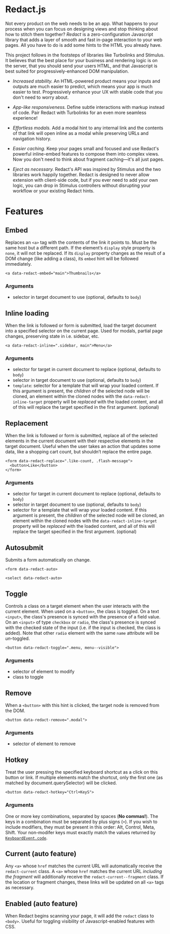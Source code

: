 # Redact.js

Not every product on the web needs to be an app. What happens to your process when you can focus on designing views and stop thinking about how to stitch them together? *Redact* is a zero-configuration Javascript library that adds a layer of smooth and fast in-page interaction to your web pages. All you have to do is add some hints to the HTML you already have.

This project follows in the footsteps of libraries like Turbolinks and Stimulus. It believes that the best place for your business and rendering logic is on the server, that you should send your users HTML, and that Javascript is best suited for progressively-enhanced DOM manipulation.

- *Increased stability.* An HTML-powered product means your inputs and outputs are much easier to predict, which means your app is much easier to test. Progressively enhance your UX with stable code that you don't need to worry about.

- *App-like responsiveness.* Define subtle interactions with markup instead of code. Pair Redact with Turbolinks for an even more seamless experience!

- *Effortless modals.* Add a modal hint to any internal link and the contents of that link will open inline as a modal while preserving URLs and navigation history.

- *Easier caching.* Keep your pages small and focused and use Redact's powerful inline-embed features to compose them into complex views. Now you don't need to think about fragment caching—it's all just pages.

- *Eject as necessary.* Redact's API was inspired by Stimulus and the two libraries work happily together. Redact is designed to never allow extension with client-side code, but if you ever need to add your own logic, you can drop in Stimulus controllers without disrupting your workflow or your existing Redact hints.

# Features

## Embed

Replaces an `<a>` tag with the contents of the link it points to. Must be the same host but a different path. If the element’s `display` style property is `none`, it will not be replaced. If its `display` property changes as the result of a DOM change (like adding a class), its `embed` hint will be followed immediately.

    <a data-redact-embed="main">Thumbnails</a>

### Arguments

- selector in target document to use (optional, defaults to `body`)

## Inline loading

When the link is followed or form is submitted, load the target document into a specified selector on the current page. Used for modals, partial page changes, preserving state in i.e. sidebar, etc.

    <a data-redact-inline=".sidebar, main">Menu</a>

### Arguments

- selector for target in current document to replace (optional, defaults to `body`)
- selector in target document to use (optional, defaults to `body`)
- `template`: selector for a template that will wrap your loaded content. If this argument is present, the _children_ of the selected node will be cloned, an element within the cloned nodes with the `data-redact-inline-target` property will be _replaced_ with the loaded content, and all of this will replace the target specified in the first argument. (optional)

## Replacement

When the link is followed or form is submitted, replace all of the selected elements in the current document with their respective elements in the target document. Useful when the user takes an action that updates some data, like a shopping cart count, but shouldn’t replace the entire page.

    <form data-redact-replace=".like-count, .flash-message">
      <button>Like</button>
    </form>

### Arguments

- selector for target in current document to replace (optional, defaults to `body`)
- selector in target document to use (optional, defaults to `body`)
- selector for a template that will wrap your loaded content. If this argument is present, the _children_ of the selected node will be cloned, an element within the cloned nodes with the `data-redact-inline-target` property will be _replaced_ with the loaded content, and all of this will replace the target specified in the first argument. (optional)

## Autosubmit

Submits a form automatically on change.

    <form data-redact-auto>

    <select data-redact-auto>

## Toggle

Controls a class on a target element when the user interacts with the current element. When used on a `<button>`, the class is toggled. On a text `<input>`, the class's presence is synced with the presence of a field value. On an `<input>` of type `checkbox` or `radio`, the class's presence is synced with the checked state of the input (i.e. if the input is checked, the class is added). Note that other `radio` element with the same `name` attribute will be _un_-toggled.

    <button data-redact-toggle=".menu, menu--visible">

### Arguments

- selector of element to modify
- class to toggle

## Remove

When a `<button>` with this hint is clicked, the target node is removed from the DOM.

    <button data-redact-remove=".modal">

### Arguments

- selector of element to remove

## Hotkey

Treat the user pressing the specified keyboard shortcut as a click on this button or link. If multiple elements match the shortcut, only the first one (as matched by document.querySelector) will be clicked.

    <button data-redact-hotkey="Ctrl+KeyS">

### Arguments

One or more key combinations, separated by spaces (**No commas!**). The keys in a combination must be separated by plus signs (`+`). If you wish to include modifiers, they must be present in this order: Alt, Control, Meta, Shift. Your non-modifer keys must exactly match the values returned by [`KeyboardEvent.code`](https://developer.mozilla.org/en-US/docs/Web/API/KeyboardEvent/code).

## Current (auto feature)

Any `<a>` whose `href` matches the current URL will automatically receive the `redact-current` class. A `<a>` whose `href` matches the current URL _including the fragment_ will additionally receive the `redact-current--fragment` class. If the location or fragment changes, these links will be updated on all `<a>` tags as necessary.

## Enabled (auto feature)

When Redact begins scanning your page, it will add the `redact` class to `<body>`. Useful for toggling visibility of Javascript-enabled features with CSS.
